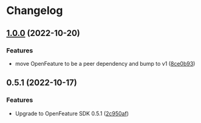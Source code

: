 # Changelog

## [1.0.0](https://github.com/rollout/cloudbees-openfeature-provider-browser/compare/v0.5.1...v1.0.0) (2022-10-20)


### Features

* move OpenFeature to be a peer dependency and bump to v1 ([8ce0b93](https://github.com/rollout/cloudbees-openfeature-provider-browser/commit/8ce0b9365d76c45df576dd0645dacc0b4361643b))

## 0.5.1 (2022-10-17)


### Features

* Upgrade to OpenFeature SDK 0.5.1 ([2c950af](https://github.com/rollout/cloudbees-openfeature-provider-browser/commit/2c950aff893ef7d21ed48d075355a2b566f053da))

